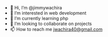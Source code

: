 - 👋 Hi, I’m @jimmywachira
- 👀 I’m interested in web development
- 🌱 I’m currently learning php
- 💞️ I’m looking to collaborate on projects
- 📫 How to reach me jwachira40@gmail.com

<!---
jimmywachira/jimmywachira is a ✨ special ✨ repository because its `README.md` (this file) appears on your GitHub profile.
You can click the Preview link to take a look at your changes.
--->
